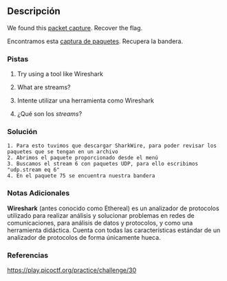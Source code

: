 ## Descripción
We found this [packet capture](https://jupiter.challenges.picoctf.org/static/483e50268fe7e015c49caf51a69063d0/capture.pcap). Recover the flag.

Encontramos esta [captura de paquetes](https://jupiter.challenges.picoctf.org/static/483e50268fe7e015c49caf51a69063d0/capture.pcap). Recupera la bandera.
### Pistas
1. Try using a tool like Wireshark
2. What are streams?

1. Intente utilizar una herramienta como Wireshark
2. ¿Qué son los *streams*?
### Solución
```
1. Para esto tuvimos que descargar SharkWire, para poder revisar los paquetes que se tengan en un archivo
2. Abrimos el paquete proporcionado desde el menú
3. Buscamos el stream 6 con paquetes UDP, para ello escribimos "udp.stream eq 6"
4. En el paquete 75 se encuentra nuestra bandera
```
### Notas Adicionales
**Wireshark** (antes conocido como Ethereal) es un analizador de protocolos utilizado para realizar análisis y solucionar problemas en redes de comunicaciones, para análisis de datos y protocolos, y como una herramienta didáctica. Cuenta con todas las características estándar de un analizador de protocolos de forma únicamente hueca.
### Referencias
https://play.picoctf.org/practice/challenge/30